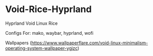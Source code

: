 # Void-Rice-Hyprland


Hyprland Void Linux Rice

Configs For: mako, waybar, hyprland, wofi

Wallpapers (https://www.wallpaperflare.com/void-linux-minimalism-operating-system-wallpaper-ygjzc)
